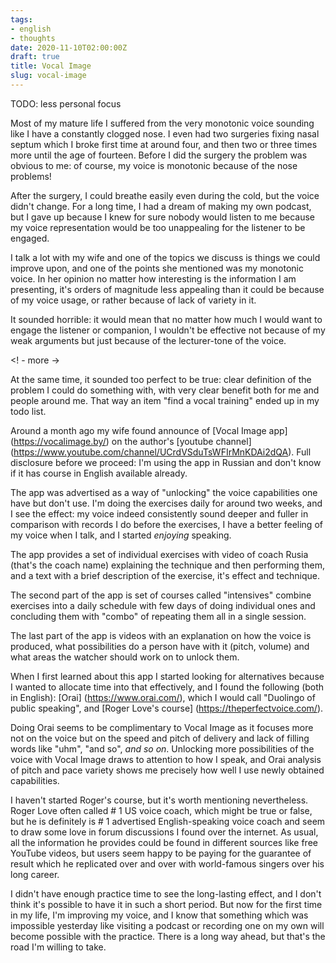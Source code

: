```yaml
---
tags:
- english
- thoughts
date: 2020-11-10T02:00:00Z
draft: true
title: Vocal Image
slug: vocal-image
---
```


TODO: less personal focus

Most of my mature life I suffered from the very monotonic voice sounding like I have a constantly clogged nose. I even had two surgeries fixing nasal septum which I broke first time at around four, and then two or three times more until the age of fourteen. Before I did the surgery the problem was obvious to me: of course, my voice is monotonic because of the nose problems!

After the surgery, I could breathe easily even during the cold, but the voice didn't change. For a long time, I had a dream of making my own podcast, but I gave up because I knew for sure nobody would listen to me because my voice representation would be too unappealing for the listener to be engaged.

I talk a lot with my wife and one of the topics we discuss is things we could improve upon, and one of the points she mentioned was my monotonic voice. In her opinion no matter how interesting is the information I am presenting, it's orders of magnitude less appealing than it could be because of my voice usage, or rather because of lack of variety in it.

It sounded horrible: it would mean that no matter how much I would want to engage the listener or companion, I wouldn't be effective not because of my weak arguments but just because of the lecturer-tone of the voice.

<! - more ->

At the same time, it sounded too perfect to be true: clear definition of the problem I could do something with, with very clear benefit both for me and people around me. That way an item "find a vocal training" ended up in my todo list.

Around a month ago my wife found announce of [Vocal Image app] (https://vocalimage.by/) on the author's [youtube channel] (https://www.youtube.com/channel/UCrdVSduTsWFIrMnKDAi2dQA). Full disclosure before we proceed: I'm using the app in Russian and don't know if it has course in English available already.

The app was advertised as a way of "unlocking" the voice capabilities one have but don't use. I'm doing the exercises daily for around two weeks, and I see the effect: my voice indeed consistently sound deeper and fuller in comparison with records I do before the exercises, I have a better feeling of my voice when I talk, and I started *enjoying* speaking.

The app provides a set of individual exercises with video of coach Rusia (that's the coach name) explaining the technique and then performing them, and a text with a brief description of the exercise, it's effect and technique.

The second part of the app is set of courses called "intensives" combine exercises into a daily schedule with few days of doing individual ones and concluding them with "combo" of repeating them all in a single session.

The last part of the app is videos with an explanation on how the voice is produced, what possibilities do a person have with it (pitch, volume) and what areas the watcher should work on to unlock them.

When I first learned about this app I started looking for alternatives because I wanted to allocate time into that effectively, and I found the following (both in English): [Orai] (https://www.orai.com/), which I would call "Duolingo of public speaking", and [Roger Love's course] (https://theperfectvoice.com/).

Doing Orai seems to be complimentary to Vocal Image as it focuses more not on the voice but on the speed and pitch of delivery and lack of filling words like "uhm", "and so", *and so on*. Unlocking more possibilities of the voice with Vocal Image draws to attention to how I speak, and Orai analysis of pitch and pace variety shows me precisely how well I use newly obtained capabilities.

I haven't started Roger's course, but it's worth mentioning nevertheless. Roger Love often called # 1 US voice coach, which might be true or false, but he is definitely is # 1 advertised English-speaking voice coach and seem to draw some love in forum discussions I found over the internet. As usual, all the information he provides could be found in different sources like free YouTube videos, but users seem happy to be paying for the guarantee of result which he replicated over and over with world-famous singers over his long career.

I didn't have enough practice time to see the long-lasting effect, and I don't think it's possible to have it in such a short period. But now for the first time in my life, I'm improving my voice, and I know that something which was impossible yesterday like visiting a podcast or recording one on my own will become possible with the practice. There is a long way ahead, but that's the road I'm willing to take.
